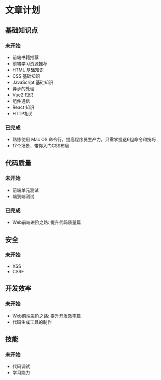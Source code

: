 # 文章计划
## 基础知识点
### 未开始
* 前端书籍推荐
* 前端学习资源推荐
* HTML 基础知识
* CSS 基础知识
* JavaScript 基础知识
* 异步的处理
* Vue2 知识
* 组件通信
* React 知识
* HTTP相关

### 已完成
* 熟练使用 Mac OS 命令行，提高程序员生产力，只需掌握这6组命令和技巧
* 17个场景，带你入门CSS布局

## 代码质量
### 未开始
* 前端单元测试
* 端到端测试

### 已完成
* Web前端进阶之路: 提升代码质量篇

## 安全
### 未开始
* XSS
* CSRF

## 开发效率
### 未开始
* Web前端进阶之路: 提升开发效率篇
* 代码生成工具的制作

## 技能
### 未开始
* 代码调试
* 学习能力

